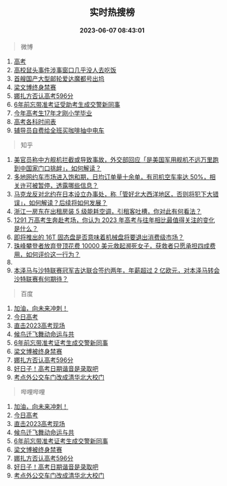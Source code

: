 <div align="center"><h2>实时热搜榜</h2><h4>2023-06-07 08:43:01</h4></div>

> 微博  

1. [高考](https://s.weibo.com/weibo?q=%E9%AB%98%E8%80%83&t=31&band_rank=1&Refer=top)<br />
2. [高校鼠头事件涉事窗口几乎没人去吃饭](https://s.weibo.com/weibo?q=%23%E9%AB%98%E6%A0%A1%E9%BC%A0%E5%A4%B4%E4%BA%8B%E4%BB%B6%E6%B6%89%E4%BA%8B%E7%AA%97%E5%8F%A3%E5%87%A0%E4%B9%8E%E6%B2%A1%E4%BA%BA%E5%8E%BB%E5%90%83%E9%A5%AD%23&t=31&band_rank=2&Refer=top)<br />
3. [首艘国产大型邮轮爱达魔都号出坞](https://s.weibo.com/weibo?q=%23%E9%A6%96%E8%89%98%E5%9B%BD%E4%BA%A7%E5%A4%A7%E5%9E%8B%E9%82%AE%E8%BD%AE%E7%88%B1%E8%BE%BE%E9%AD%94%E9%83%BD%E5%8F%B7%E5%87%BA%E5%9D%9E%23&t=31&band_rank=3&Refer=top)<br />
4. [梁文博终身禁赛](https://s.weibo.com/weibo?q=%23%E6%A2%81%E6%96%87%E5%8D%9A%E7%BB%88%E8%BA%AB%E7%A6%81%E8%B5%9B%23&t=31&band_rank=4&Refer=top)<br />
5. [娜扎方否认高考596分](https://s.weibo.com/weibo?q=%23%E5%A8%9C%E6%89%8E%E6%96%B9%E5%90%A6%E8%AE%A4%E9%AB%98%E8%80%83596%E5%88%86%23&t=31&band_rank=5&Refer=top)<br />
6. [6年前忘带准考证受助考生成交警新同事](https://s.weibo.com/weibo?q=%236%E5%B9%B4%E5%89%8D%E5%BF%98%E5%B8%A6%E5%87%86%E8%80%83%E8%AF%81%E5%8F%97%E5%8A%A9%E8%80%83%E7%94%9F%E6%88%90%E4%BA%A4%E8%AD%A6%E6%96%B0%E5%90%8C%E4%BA%8B%23&t=31&band_rank=6&Refer=top)<br />
7. [今年高考生17年才刚小学毕业](https://s.weibo.com/weibo?q=%E4%BB%8A%E5%B9%B4%E9%AB%98%E8%80%83%E7%94%9F17%E5%B9%B4%E6%89%8D%E5%88%9A%E5%B0%8F%E5%AD%A6%E6%AF%95%E4%B8%9A&t=31&band_rank=7&Refer=top)<br />
8. [高考各科时间表](https://s.weibo.com/weibo?q=%E9%AB%98%E8%80%83%E5%90%84%E7%A7%91%E6%97%B6%E9%97%B4%E8%A1%A8&t=31&band_rank=8&Refer=top)<br />
9. [辅导员自费给全班买咖啡抽中电车](https://s.weibo.com/weibo?q=%23%E8%BE%85%E5%AF%BC%E5%91%98%E8%87%AA%E8%B4%B9%E7%BB%99%E5%85%A8%E7%8F%AD%E4%B9%B0%E5%92%96%E5%95%A1%E6%8A%BD%E4%B8%AD%E7%94%B5%E8%BD%A6%23&t=31&band_rank=9&Refer=top)<br />

> 知乎  

1. [美官员称中方舰机拦截或导致事故，外交部回应「是美国军用舰机不远万里跑到中国家门口挑衅」，如何解读？](https://www.zhihu.com/question/605094826)<br />
2. [多地网约车市场进入饱和期，日均订单量十余单，有司机空车率达 50%，相关许可被暂停，透露哪些信息？](https://www.zhihu.com/question/605110954)<br />
3. [马克龙反对北约在日本设立办事处，称「管好北大西洋地区，否则将犯下大错误」，如何解读？后续将如何发展？](https://www.zhihu.com/question/605033420)<br />
4. [浙江一房东在出租房装 5 级能耗空调，引租客吐槽，你对此有何看法？](https://www.zhihu.com/question/604418376)<br />
5. [1291 万高考生奔赴考场，你认为 2023 年高考与往年相比最值得关注的变化是什么？](https://www.zhihu.com/question/605100302)<br />
6. [即将推出的 16T 固态盘是否意味着机械盘将要退出消费级市场？](https://www.zhihu.com/question/604750109)<br />
7. [珠峰攀登者放弃登顶花费 10000 美元救起濒死女子，获救者只愿承担四成费用，如何评价这一行为？](https://www.zhihu.com/question/604852845)<br />
8. []()<br />
9. [本泽马与沙特联赛冠军吉达联合签约两年，年薪超过 2 亿欧元，对本泽马转会沙特联赛有何期待？](https://www.zhihu.com/question/604909706)<br />

> 百度  

1. [加油，向未来冲刺！](https://www.baidu.com/s?wd=%E5%8A%A0%E6%B2%B9%EF%BC%8C%E5%90%91%E6%9C%AA%E6%9D%A5%E5%86%B2%E5%88%BA%EF%BC%81&sa=fyb_news&rsv_dl=fyb_news)<br />
2. [今日高考](https://www.baidu.com/s?wd=%E9%AB%98%E8%80%83&sa=fyb_news&rsv_dl=fyb_news)<br />
3. [直击2023高考现场](https://www.baidu.com/s?wd=%E7%9B%B4%E5%87%BB2023%E9%AB%98%E8%80%83%E7%8E%B0%E5%9C%BA&sa=fyb_news&rsv_dl=fyb_news)<br />
4. [候鸟迁飞舞动命运与共](https://www.baidu.com/s?wd=%E5%80%99%E9%B8%9F%E8%BF%81%E9%A3%9E%E8%88%9E%E5%8A%A8%E5%91%BD%E8%BF%90%E4%B8%8E%E5%85%B1&sa=fyb_news&rsv_dl=fyb_news)<br />
5. [6年前忘带准考证考生成交警新同事](https://www.baidu.com/s?wd=6%E5%B9%B4%E5%89%8D%E5%BF%98%E5%B8%A6%E5%87%86%E8%80%83%E8%AF%81%E8%80%83%E7%94%9F%E6%88%90%E4%BA%A4%E8%AD%A6%E6%96%B0%E5%90%8C%E4%BA%8B&sa=fyb_news&rsv_dl=fyb_news)<br />
6. [梁文博被终身禁赛](https://www.baidu.com/s?wd=%E6%A2%81%E6%96%87%E5%8D%9A%E8%A2%AB%E7%BB%88%E8%BA%AB%E7%A6%81%E8%B5%9B&sa=fyb_news&rsv_dl=fyb_news)<br />
7. [娜扎方否认高考596分](https://www.baidu.com/s?wd=%E5%A8%9C%E6%89%8E%E6%96%B9%E5%90%A6%E8%AE%A4%E9%AB%98%E8%80%83596%E5%88%86&sa=fyb_news&rsv_dl=fyb_news)<br />
8. [好日子！高考日期谐音是录取吧](https://www.baidu.com/s?wd=%E5%A5%BD%E6%97%A5%E5%AD%90%EF%BC%81%E9%AB%98%E8%80%83%E6%97%A5%E6%9C%9F%E8%B0%90%E9%9F%B3%E6%98%AF%E5%BD%95%E5%8F%96%E5%90%A7&sa=fyb_news&rsv_dl=fyb_news)<br />
9. [考点外公交车门改成清华北大校门](https://www.baidu.com/s?wd=%E8%80%83%E7%82%B9%E5%A4%96%E5%85%AC%E4%BA%A4%E8%BD%A6%E9%97%A8%E6%94%B9%E6%88%90%E6%B8%85%E5%8D%8E%E5%8C%97%E5%A4%A7%E6%A0%A1%E9%97%A8&sa=fyb_news&rsv_dl=fyb_news)<br />

> 哔哩哔哩  

1. [加油，向未来冲刺！](https://www.baidu.com/s?wd=%E5%8A%A0%E6%B2%B9%EF%BC%8C%E5%90%91%E6%9C%AA%E6%9D%A5%E5%86%B2%E5%88%BA%EF%BC%81&sa=fyb_news&rsv_dl=fyb_news)<br />
2. [今日高考](https://www.baidu.com/s?wd=%E9%AB%98%E8%80%83&sa=fyb_news&rsv_dl=fyb_news)<br />
3. [直击2023高考现场](https://www.baidu.com/s?wd=%E7%9B%B4%E5%87%BB2023%E9%AB%98%E8%80%83%E7%8E%B0%E5%9C%BA&sa=fyb_news&rsv_dl=fyb_news)<br />
4. [候鸟迁飞舞动命运与共](https://www.baidu.com/s?wd=%E5%80%99%E9%B8%9F%E8%BF%81%E9%A3%9E%E8%88%9E%E5%8A%A8%E5%91%BD%E8%BF%90%E4%B8%8E%E5%85%B1&sa=fyb_news&rsv_dl=fyb_news)<br />
5. [6年前忘带准考证考生成交警新同事](https://www.baidu.com/s?wd=6%E5%B9%B4%E5%89%8D%E5%BF%98%E5%B8%A6%E5%87%86%E8%80%83%E8%AF%81%E8%80%83%E7%94%9F%E6%88%90%E4%BA%A4%E8%AD%A6%E6%96%B0%E5%90%8C%E4%BA%8B&sa=fyb_news&rsv_dl=fyb_news)<br />
6. [梁文博被终身禁赛](https://www.baidu.com/s?wd=%E6%A2%81%E6%96%87%E5%8D%9A%E8%A2%AB%E7%BB%88%E8%BA%AB%E7%A6%81%E8%B5%9B&sa=fyb_news&rsv_dl=fyb_news)<br />
7. [娜扎方否认高考596分](https://www.baidu.com/s?wd=%E5%A8%9C%E6%89%8E%E6%96%B9%E5%90%A6%E8%AE%A4%E9%AB%98%E8%80%83596%E5%88%86&sa=fyb_news&rsv_dl=fyb_news)<br />
8. [好日子！高考日期谐音是录取吧](https://www.baidu.com/s?wd=%E5%A5%BD%E6%97%A5%E5%AD%90%EF%BC%81%E9%AB%98%E8%80%83%E6%97%A5%E6%9C%9F%E8%B0%90%E9%9F%B3%E6%98%AF%E5%BD%95%E5%8F%96%E5%90%A7&sa=fyb_news&rsv_dl=fyb_news)<br />
9. [考点外公交车门改成清华北大校门](https://www.baidu.com/s?wd=%E8%80%83%E7%82%B9%E5%A4%96%E5%85%AC%E4%BA%A4%E8%BD%A6%E9%97%A8%E6%94%B9%E6%88%90%E6%B8%85%E5%8D%8E%E5%8C%97%E5%A4%A7%E6%A0%A1%E9%97%A8&sa=fyb_news&rsv_dl=fyb_news)<br />
